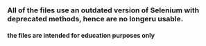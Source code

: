### All of the files use an outdated version of Selenium with deprecated methods, hence are no longeru usable.
#### the files are intended for education purposes only
